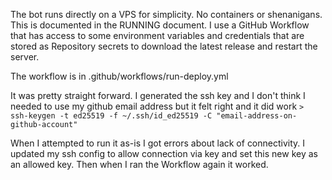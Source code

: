 The bot runs directly on a VPS for simplicity. No containers or shenanigans.
This is documented in the RUNNING document.
I use a GitHub Workflow that has access to some environment variables and credentials that are stored as Repository
secrets to download the latest release and restart the server.

The workflow is in .github/workflows/run-deploy.yml

It was pretty straight forward.
I generated the ssh key and I don't think I needed to use my github email address but it felt right and it did work
`> ssh-keygen -t ed25519 -f ~/.ssh/id_ed25519 -C "email-address-on-github-account"`

When I attempted to run it as-is I got errors about lack of connectivity.
I updated my ssh config to allow connection via key and set this new key as an allowed key.
Then when I ran the Workflow again it worked.
